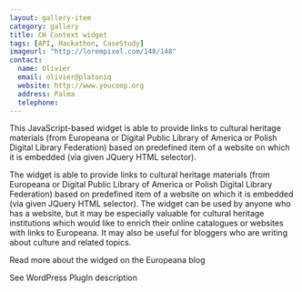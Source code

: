 ```yaml
---
layout: gallery-item
category: gallery
title: CH Context widget
tags: [API, Hackathon, CaseStudy]
imageurl: "http://lorempixel.com/148/148"
contact:
  name: Olivier
  email: olivier@platoniq
  website: http://www.youcoop.org
  address: Palma
  telephone:
---
```


This JavaScript-based widget is able to provide links to cultural heritage materials (from Europeana or Digital Public Library of America or Polish Digital Library Federation) based on predefined item of a website on which it is embedded (via given JQuery HTML selector).

The widget is able to provide links to cultural heritage materials (from Europeana or Digital Public Library of America or Polish Digital Library Federation) based on predefined item of a website on which it is embedded (via given JQuery HTML selector). The widget can be used by anyone who has a website, but it may be especially valuable for cultural heritage institutions which would like to enrich their online catalogues or websites with links to Europeana. It may also be useful for bloggers who are writing about culture and related topics.

Read more about the widged on the Europeana blog

See WordPress PlugIn description
